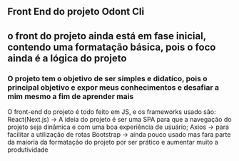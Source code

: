 ## Front End do projeto Odont Cli

## o front do projeto ainda está em fase inicial, contendo uma formatação básica, pois o foco ainda é a lógica do projeto

### O projeto tem o objetivo de ser simples e didatíco, pois o principal objetivo e expor meus conhecimentos e desafiar a mim mesmo a fim de aprender mais

O front-end do projeto é todo feito em JS, e os frameworks usado são:
React(Next.js) -> A ideia do projeto é ser uma SPA para que a navegação do projeto seja dinâmica e com uma boa experiência de usuário;
Axios -> para facilitar a utilização de rotas
Bootstrap -> ainda pouco usado mas fara parte da maioria da formatação do projeto por ser prático e aumentar muito a produtividade
